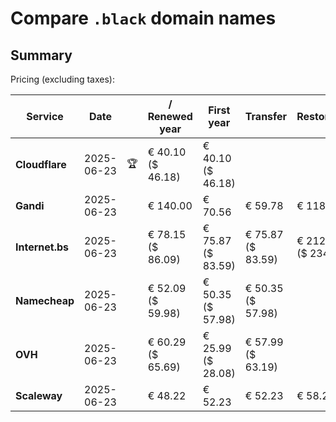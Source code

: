 # Compare `.black` domain names

## Summary

Pricing (excluding taxes):

| Service | Date |  | / Renewed year | First year | Transfer | Restoration |
|--|--|--|--|--|--|--|
| **Cloudflare** | 2025-06-23 | 🏆 | € 40.10<br>($ 46.18) | € 40.10<br>($ 46.18) |  |  |
| **Gandi** | 2025-06-23 |  | € 140.00 | € 70.56 | € 59.78 | € 118.35 |
| **Internet.bs** | 2025-06-23 |  | € 78.15<br>($ 86.09) | € 75.87<br>($ 83.59) | € 75.87<br>($ 83.59) | € 212.69<br>($ 234.29) |
| **Namecheap** | 2025-06-23 |  | € 52.09<br>($ 59.98) | € 50.35<br>($ 57.98) | € 50.35<br>($ 57.98) |  |
| **OVH** | 2025-06-23 |  | € 60.29<br>($ 65.69) | € 25.99<br>($ 28.08) | € 57.99<br>($ 63.19) |  |
| **Scaleway** | 2025-06-23 |  | € 48.22 | € 52.23 | € 52.23 | € 58.26 |
